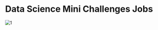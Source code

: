 # Data Science Mini Challenges Jobs

![1](https://user-images.githubusercontent.com/76989404/106498573-5025b600-64e1-11eb-9dff-b635f8d57ee8.png)
